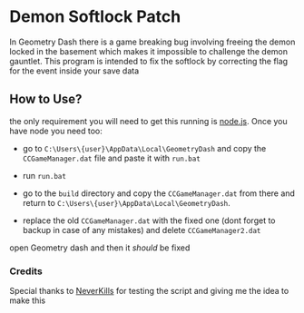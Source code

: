 # Demon Softlock Patch

In Geometry Dash there is a game breaking bug involving freeing the demon locked in the basement which makes it impossible to challenge the demon gauntlet. This program is intended to fix the softlock by correcting the flag for the event inside your save data

## How to Use?

the only requirement you will need to get this running is [node.js](https://nodejs.org/en/download/). Once you have node you need too:

- go to `C:\Users\{user}\AppData\Local\GeometryDash` and copy the `CCGameManager.dat` file and paste it with `run.bat`

- run `run.bat`

- go to the `build` directory and copy the `CCGameManager.dat` from there and return to `C:\Users\{user}\AppData\Local\GeometryDash`.

- replace the old `CCGameManager.dat` with the fixed one (dont forget to backup in case of any mistakes) and delete `CCGameManager2.dat`

open Geometry dash and then it *should* be fixed

### Credits

Special thanks to [NeverKills](https://twitter.com/NeverKills_) for testing the script and giving me the idea to make this